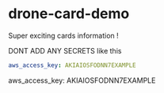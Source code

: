 # drone-card-demo

Super exciting cards information !

DONT ADD ANY SECRETS like this

```yaml
aws_access_key: AKIAIOSFODNN7EXAMPLE
```


aws_access_key: AKIAIOSFODNN7EXAMPLE
